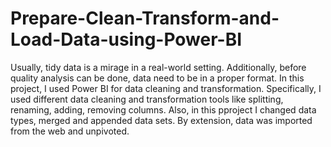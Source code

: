 # Prepare-Clean-Transform-and-Load-Data-using-Power-BI

Usually, tidy data is a mirage in a real-world setting. Additionally, before quality analysis can be done, data need to be in a proper format. In this project, I used Power BI for data cleaning and transformation. Specifically, I used different data cleaning and transformation tools like splitting, renaming, adding, removing columns. Also, in this pproject I changed data types, merged and appended data sets. By extension, data was imported from the web and unpivoted. 
